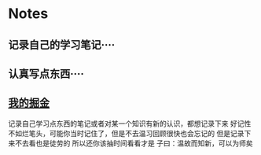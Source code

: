 # Notes

## 记录自己的学习笔记····
## 认真写点东西····
## [我的掘金](https://juejin.cn/user/2991131634961735/posts)

记录自己学习点东西的笔记或者对某一个知识有新的认识，都想记录下来
好记性不如烂笔头，可能你当时记住了，但是不去温习回顾很快也会忘记的
但是记录下来不去看也是徒劳的
所以还你该抽时间看看才是
子曰：温故而知新，可以为师矣
